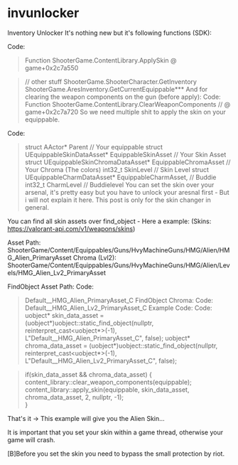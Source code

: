 # invunlocker
Inventory Unlocker
It's nothing new but it's following functions (SDK):

Code:
> Function ShooterGame.ContentLibrary.ApplySkin @ game+0x2c7a550
 
> // other stuff
> ShooterGame.ShooterCharacter.GetInventory
> ShooterGame.AresInventory.GetCurrentEquippable***
And for clearing the weapon components on the gun (before apply):
Code:
>Function ShooterGame.ContentLibrary.ClearWeaponComponents // @ game+0x2c7a720
So we need multiple shit to apply the skin on your equippable.

Code:
>struct AActor* Parent // Your equippable
>struct UEquippableSkinDataAsset* EquippableSkinAsset // Your Skin Asset
>struct UEquippableSkinChromaDataAsset* EquippableChromaAsset // Your Chroma (The colors)
>int32_t SkinLevel // Skin Level 
>struct UEquippableCharmDataAsset* EquippableCharmAsset, // Buddie
>int32_t CharmLevel // Buddielevel
You can set the skin over your arsenal, it's pretty easy but you have to unlock your aresnal first - But i will not explain it here. This post is only for the skin changer in general.

You can find all skin assets over find_object - Here a example: (Skins: https://valorant-api.com/v1/weapons/skins)

Asset Path: ShooterGame/Content/Equippables/Guns/HvyMachineGuns/HMG/Alien/HMG_Alien_PrimaryAsset
Chroma (Lvl2): ShooterGame/Content/Equippables/Guns/HvyMachineGuns/HMG/Alien/Levels/HMG_Alien_Lv2_PrimaryAsset

FindObject Asset Path:
Code:
>Default__HMG_Alien_PrimaryAsset_C
>FindObject Chroma:
Code:
>Default__HMG_Alien_Lv2_PrimaryAsset_C
Example Code:
Code:
>uobject* skin_data_asset = (uobject*)uobject::static_find_object(nullptr, reinterpret_cast<uobject*>(-1), L"Default__HMG_Alien_PrimaryAsset_C", false);
>uobject* chroma_data_asset = (uobject*)uobject::static_find_object(nullptr, reinterpret_cast<uobject*>(-1), L"Default__HMG_Alien_Lv2_PrimaryAsset_C", false);
 
>if(skin_data_asset && chroma_data_asset) {
>	content_library::clear_weapon_components(equippable);
>	content_library::apply_skin(equippable, skin_data_asset, chroma_data_asset, 2, nullptr, -1);	
>}

That's it -> This example will give you the Alien Skin...

It is important that you set your skin within a game thread, otherwise your game will crash.

[B]Before you set the skin you need to bypass the small protection by riot.
